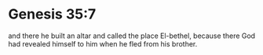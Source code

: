 # Genesis 35:7

and there he built an altar and called the place El-bethel, because there God had revealed himself to him when he fled from his brother.

